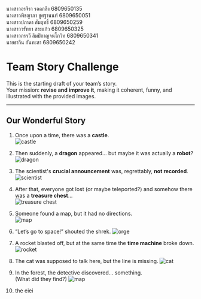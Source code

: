 นางสาวอรจิรา รอดกลึง 6809650135 <br>
นางสาวพิชญาภา ชูศฐานนท์ 6809650051 <br>
นางสาวปภาดา สัมฤทธิ์ 6809650259 <br>
นางสาววรัทยา สระแก้ว 6809650325 <br>
นางสาวกรรวี ลิมปิกาญจนโกวิท 6809650341<br>
นายธาวิน กันทะสา 6809650242<br>

# Team Story Challenge

This is the starting draft of your team’s story.  
Your mission: **revise and improve it**, making it coherent, funny, and illustrated with the provided images.

---

## Our Wonderful Story

1. Once upon a time, there was a **castle**.  
   ![castle](img/castle.png)
2. Then suddenly, a **dragon** appeared… but maybe it was actually a **robot**?  
   ![dragon](img/dragon.png)

3. The scientist's **crucial announcement** was, regrettably, **not recorded**.![scientist](img/scientist.png)  

4. After that, everyone got lost (or maybe teleported?) and somehow there was a **treasure chest**…  
   ![treasure chest](img/treasure_large.png)

5. Someone found a map, but it had no directions.  
   ![map](img/map.png) 

6. “Let’s go to space!” shouted the shrek.
   ![orge](img/ogre.png)

7. A rocket blasted off, but at the same time the **time machine** broke down. 
   ![rocket](img/rocket.png) 

8. The cat was supposed to talk here, but the line is missing.
   ![cat](img/cat.png)

9. In the forest, the detective discovered… something.  
   (What did they find?)
   ![map](img/map.png)

10. the eiei
